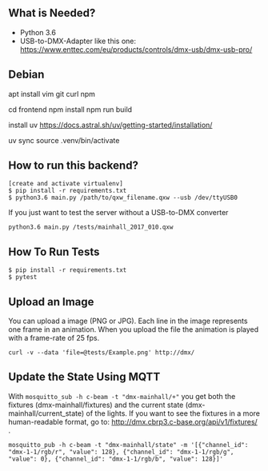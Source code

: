 ## What is Needed?

 - Python 3.6
 - USB-to-DMX-Adapter like this one: https://www.enttec.com/eu/products/controls/dmx-usb/dmx-usb-pro/
 
## Debian 

apt install vim git curl npm 

cd frontend
npm install
npm run build

install uv https://docs.astral.sh/uv/getting-started/installation/

uv sync
source .venv/bin/activate

## How to run this backend?

```
[create and activate virtualenv]
$ pip install -r requirements.txt
$ python3.6 main.py /path/to/qxw_filename.qxw --usb /dev/ttyUSB0
```

If you just want to test the server without a USB-to-DMX converter

```
python3.6 main.py /tests/mainhall_2017_010.qxw
```



## How To Run Tests

```
$ pip install -r requirements.txt
$ pytest
```

## Upload an Image

You can upload a image (PNG or JPG). Each line in the image represents one frame in an animation.
When you upload the file the animation is played with a frame-rate of 25 fps.

```
curl -v --data 'file=@tests/Example.png' http://dmx/
```

## Update the State Using MQTT

With `mosquitto_sub -h c-beam -t "dmx-mainhall/+"` you get both the fixtures (dmx-mainhall/fixtures) and the current state (dmx-mainhall/current_state) of the lights. If you want to see the fixtures in a more human-readable format, go to: http://dmx.cbrp3.c-base.org/api/v1/fixtures/ .

```
mosquitto_pub -h c-beam -t "dmx-mainhall/state" -m '[{"channel_id": "dmx-1-1/rgb/r", "value": 128}, {"channel_id": "dmx-1-1/rgb/g", "value": 0}, {"channel_id": "dmx-1-1/rgb/b", "value": 128}]'
```

